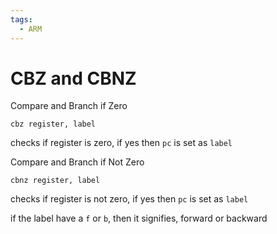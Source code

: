```yaml
---
tags: 
  - ARM 	
---
```

# CBZ and CBNZ

Compare and Branch if Zero
```
cbz register, label
```
checks if register is zero, if yes then `pc` is set as `label`

Compare and Branch if Not Zero
```
cbnz register, label
```
checks if register is not zero, if yes then `pc` is set as `label`

if the label have a `f` or `b`, then it signifies, forward or backward

